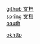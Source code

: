 [github 文档](https://developer.github.com/apps/building-github-apps/creating-a-github-app/)   
[spring 文档](https://spring.io/guides)  
[oauth](https://developer.github.com/apps/building-oauth-apps/authorizing-oauth-apps/)  

[okhttp](https://square.github.io/okhttp/)
